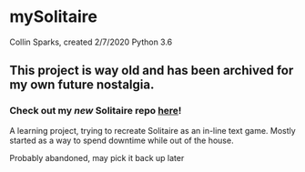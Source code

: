 # mySolitaire
Collin Sparks, created 2/7/2020 Python 3.6

## This project is way old and has been archived for my own future nostalgia.
### Check out my *new* Solitaire repo [here](https://github.com/spark-c/solitaire)!

A learning project, trying to recreate Solitaire as an in-line text game. Mostly started as a way to spend downtime while out of the house.

Probably abandoned, may pick it back up later

